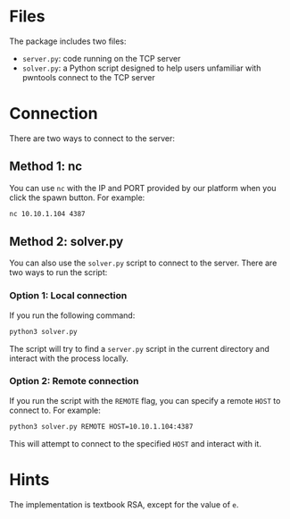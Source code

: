 # Files

The package includes two files:

- `server.py`: code running on the TCP server
- `solver.py`: a Python script designed to help users unfamiliar with pwntools connect to the TCP server

# Connection

There are two ways to connect to the server:

## Method 1: nc

You can use `nc` with the IP and PORT provided by our platform when you click the spawn button. For example:

```bash
nc 10.10.1.104 4387
```

## Method 2: solver.py

You can also use the `solver.py` script to connect to the server. There are two ways to run the script:

### Option 1: Local connection

If you run the following command:

```bash
python3 solver.py
```

The script will try to find a `server.py` script in the current directory and interact with the process locally.

### Option 2: Remote connection

If you run the script with the `REMOTE` flag, you can specify a remote `HOST` to connect to. For example:

```bash
python3 solver.py REMOTE HOST=10.10.1.104:4387
```

This will attempt to connect to the specified `HOST` and interact with it.

# Hints

The implementation is textbook RSA, except for the value of `e`.
